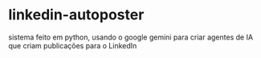 # linkedin-autoposter
sistema feito em python, usando o google gemini para criar agentes de IA que criam publicações para o LinkedIn
